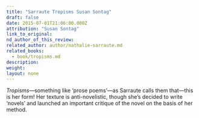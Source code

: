 ```yaml
---
title: "Sarraute Tropisms Susan Sontag"
draft: false
date: 2015-07-01T21:06:00.000Z
attribution: "Susan Sontag"
link_to_original:
nd_author_of_this_review:
related_author: author/nathalie-sarraute.md
related_books:
  - book/tropisms.md
description:
weight:
layout: none
---
```

*Tropisms*—something like ‘prose poems’—as Sarraute calls them that—this is her form! Her texture is anti-novelistic, though she’s decided to write ‘novels’ and launched an important critique of the novel on the basis of her method.

